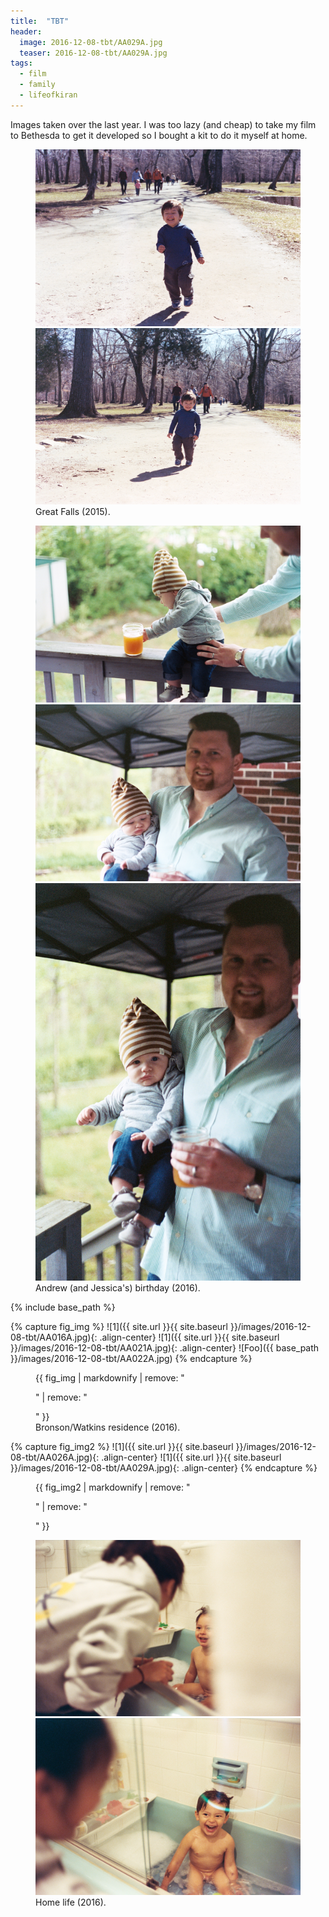 ```yaml
---
title:  "TBT"
header:
  image: 2016-12-08-tbt/AA029A.jpg
  teaser: 2016-12-08-tbt/AA029A.jpg
tags: 
  - film
  - family
  - lifeofkiran
---
```


Images taken over the last year. I was too lazy (and cheap) to take my film to Bethesda to get it developed so I bought a kit to do it myself at home.

<figure class="half">   
    <img src="/images/2016-12-08-tbt/AA001A.jpg">
    <img src="/images/2016-12-08-tbt/AA002A.jpg">
    <figcaption>Great Falls (2015).</figcaption>
</figure>

<figure class="third">
    <img src="/images/2016-12-08-tbt/AA009A.jpg">
    <img src="/images/2016-12-08-tbt/AA010A.jpg">
    <img src="/images/2016-12-08-tbt/AA011A.jpg">
    <figcaption>Andrew (and Jessica's) birthday (2016).</figcaption>
</figure>

{% include base_path %}

{% capture fig_img %}
![1]({{ site.url }}{{ site.baseurl }}/images/2016-12-08-tbt/AA016A.jpg){: .align-center}
![1]({{ site.url }}{{ site.baseurl }}/images/2016-12-08-tbt/AA021A.jpg){: .align-center}
![Foo]({{ base_path }}/images/2016-12-08-tbt/AA022A.jpg)
{% endcapture %}

<figure>
    {{ fig_img | markdownify | remove: "<p>" | remove: "</p>" }}
    <figcaption>Bronson/Watkins residence (2016).</figcaption>
</figure>

{% capture fig_img2 %}
![1]({{ site.url }}{{ site.baseurl }}/images/2016-12-08-tbt/AA026A.jpg){: .align-center}
![1]({{ site.url }}{{ site.baseurl }}/images/2016-12-08-tbt/AA029A.jpg){: .align-center}
{% endcapture %}

<figure>
    {{ fig_img2 | markdownify | remove: "<p>" | remove: "</p>" }}
</figure>

<figure class="half">   
    <img src="/images/2016-12-08-tbt/AA033A.jpg">
    <img src="/images/2016-12-08-tbt/AA035A.jpg">
<figcaption>Home life (2016).</figcaption>
</figure>